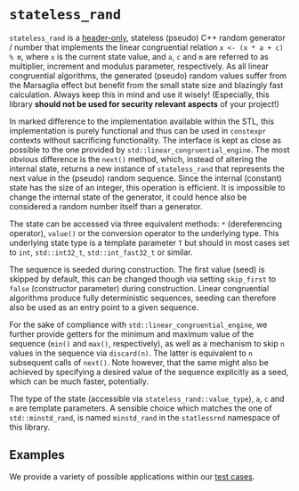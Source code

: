 # `stateless_rand`

`stateless_rand` is a [header-only](include/statelessrnd.hpp), stateless (pseudo) C++ random generator / number that implements the linear congruential relation `x <- (x * a + c) % m`, where `x` is the current state value, and `a`, `c` and `m` are referred to as multiplier, increment and modulus parameter, respectively. As all linear congruential algorithms, the generated (pseudo) random values suffer from the Marsaglia effect but benefit from the small state size and blazingly fast calculation. Always keep this in mind and use it wisely! (Especially, this library **should not be used for security relevant aspects** of your project!)

In marked difference to the implementation available within the STL, this implementation is purely functional and thus can be used in `constexpr` contexts without sacrificing functionality. The interface is kept as close as possible to the one provided by `std::linear_congruential_engine`. The most obvious difference is the `next()` method, which, instead of altering the internal state, returns a new instance of `stateless_rand` that represents the next value in the (pseudo) random sequence. Since the internal (constant) state has the size of an integer, this operation is efficient. It is impossible to change the internal state of the generator, it could hence also be considered a random number itself than a generator.

The state can be accessed via three equivalent methods: `*` (dereferencing operator), `value()` or the conversion operator to the underlying type. This underlying state type is a template parameter `T` but should in most cases set to `int`, `std::int32_t`, `std::int_fast32_t` or similar.

The sequence is seeded during construction. The first value (seed) is skipped by default, this can be changed though via setting `skip_first` to `false` (constructor parameter) during construction. Linear congruential algorithms produce fully deterministic sequences, seeding can therefore also be used as an entry point to a given sequence.

For the sake of compliance with `std::linear_congruential_engine`, we further provide getters for the minimum and maximum value of the sequence (`min()` and `max()`, respectively), as well as a mechanism to skip `n` values in the sequence via `discard(n)`. The latter is equivalent to `n` subsequent calls of `next()`. Note however, that the same might also be achieved by specifying a desired value of the sequence explicitly as a seed, which can be much faster, potentially.

The type of the state (accessible via `stateless_rand::value_type`), `a`, `c` and `m` are template parameters. A sensible choice which matches the one of `std::minstd_rand`, is named `minstd_rand` in the `statlessrnd` namespace of this library.

## Examples

We provide a variety of possible applications within our [test cases](test/test_stateless_rand.cpp). 

